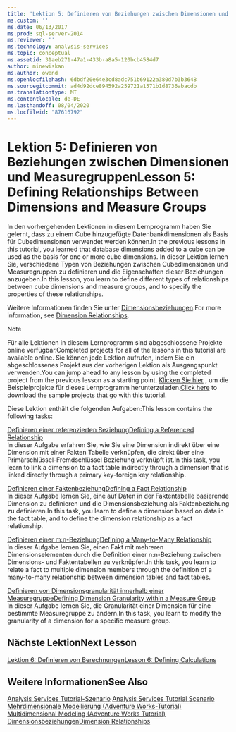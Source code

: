 ```yaml
---
title: 'Lektion 5: Definieren von Beziehungen zwischen Dimensionen und Measure-Gruppen | Microsoft-Dokumentation'
ms.custom: ''
ms.date: 06/13/2017
ms.prod: sql-server-2014
ms.reviewer: ''
ms.technology: analysis-services
ms.topic: conceptual
ms.assetid: 31aeb271-47a1-433b-a8a5-120bcb4584d7
author: minewiskan
ms.author: owend
ms.openlocfilehash: 6dbdf20e64e3cd8adc751b69122a380d7b3b3648
ms.sourcegitcommit: ad4d92dce894592a259721a1571b1d8736abacdb
ms.translationtype: MT
ms.contentlocale: de-DE
ms.lasthandoff: 08/04/2020
ms.locfileid: "87616792"
---
```

# <a name="lesson-5-defining-relationships-between-dimensions-and-measure-groups"></a><span data-ttu-id="d5385-102">Lektion 5: Definieren von Beziehungen zwischen Dimensionen und Measuregruppen</span><span class="sxs-lookup"><span data-stu-id="d5385-102">Lesson 5: Defining Relationships Between Dimensions and Measure Groups</span></span>
  <span data-ttu-id="d5385-103">In den vorhergehenden Lektionen in diesem Lernprogramm haben Sie gelernt, dass zu einem Cube hinzugefügte Datenbankdimensionen als Basis für Cubedimensionen verwendet werden können.</span><span class="sxs-lookup"><span data-stu-id="d5385-103">In the previous lessons in this tutorial, you learned that database dimensions added to a cube can be used as the basis for one or more cube dimensions.</span></span> <span data-ttu-id="d5385-104">In dieser Lektion lernen Sie, verschiedene Typen von Beziehungen zwischen Cubedimensionen und Measuregruppen zu definieren und die Eigenschaften dieser Beziehungen anzugeben.</span><span class="sxs-lookup"><span data-stu-id="d5385-104">In this lesson, you learn to define different types of relationships between cube dimensions and measure groups, and to specify the properties of these relationships.</span></span>  
  
 <span data-ttu-id="d5385-105">Weitere Informationen finden Sie unter [Dimensionsbeziehungen](multidimensional-models-olap-logical-cube-objects/dimension-relationships.md).</span><span class="sxs-lookup"><span data-stu-id="d5385-105">For more information, see [Dimension Relationships](multidimensional-models-olap-logical-cube-objects/dimension-relationships.md).</span></span>  
  
> [!NOTE]  
>  <span data-ttu-id="d5385-106">Für alle Lektionen in diesem Lernprogramm sind abgeschlossene Projekte online verfügbar.</span><span class="sxs-lookup"><span data-stu-id="d5385-106">Completed projects for all of the lessons in this tutorial are available online.</span></span> <span data-ttu-id="d5385-107">Sie können jede Lektion aufrufen, indem Sie ein abgeschlossenes Projekt aus der vorherigen Lektion als Ausgangspunkt verwenden.</span><span class="sxs-lookup"><span data-stu-id="d5385-107">You can jump ahead to any lesson by using the completed project from the previous lesson as a starting point.</span></span> <span data-ttu-id="d5385-108">[Klicken Sie hier](https://go.microsoft.com/fwlink/?LinkID=221866) , um die Beispielprojekte für dieses Lernprogramm herunterzuladen.</span><span class="sxs-lookup"><span data-stu-id="d5385-108">[Click here](https://go.microsoft.com/fwlink/?LinkID=221866) to download the sample projects that go with this tutorial.</span></span>  
  
 <span data-ttu-id="d5385-109">Diese Lektion enthält die folgenden Aufgaben:</span><span class="sxs-lookup"><span data-stu-id="d5385-109">This lesson contains the following tasks:</span></span>  
  
 [<span data-ttu-id="d5385-110">Definieren einer referenzierten Beziehung</span><span class="sxs-lookup"><span data-stu-id="d5385-110">Defining a Referenced Relationship</span></span>](lesson-5-1-defining-a-referenced-relationship.md)  
 <span data-ttu-id="d5385-111">In dieser Aufgabe erfahren Sie, wie Sie eine Dimension indirekt über eine Dimension mit einer Fakten Tabelle verknüpfen, die direkt über eine Primärschlüssel-Fremdschlüssel Beziehung verknüpft ist.</span><span class="sxs-lookup"><span data-stu-id="d5385-111">In this task, you learn to link a dimension to a fact table indirectly through a dimension that is linked directly through a primary key-foreign key relationship.</span></span>  
  
 [<span data-ttu-id="d5385-112">Definieren einer Faktenbeziehung</span><span class="sxs-lookup"><span data-stu-id="d5385-112">Defining a Fact Relationship</span></span>](lesson-5-2-defining-a-fact-relationship.md)  
 <span data-ttu-id="d5385-113">In dieser Aufgabe lernen Sie, eine auf Daten in der Faktentabelle basierende Dimension zu definieren und die Dimensionsbeziehung als Faktenbeziehung zu definieren.</span><span class="sxs-lookup"><span data-stu-id="d5385-113">In this task, you learn to define a dimension based on data in the fact table, and to define the dimension relationship as a fact relationship.</span></span>  
  
 [<span data-ttu-id="d5385-114">Definieren einer m:n-Beziehung</span><span class="sxs-lookup"><span data-stu-id="d5385-114">Defining a Many-to-Many Relationship</span></span>](lesson-5-3-defining-a-many-to-many-relationship.md)  
 <span data-ttu-id="d5385-115">In dieser Aufgabe lernen Sie, einen Fakt mit mehreren Dimensionselementen durch die Definition einer n:n-Beziehung zwischen Dimensions- und Faktentabellen zu verknüpfen.</span><span class="sxs-lookup"><span data-stu-id="d5385-115">In this task, you learn to relate a fact to multiple dimension members through the definition of a many-to-many relationship between dimension tables and fact tables.</span></span>  
  
 [<span data-ttu-id="d5385-116">Definieren von Dimensionsgranularität innerhalb einer Measuregruppe</span><span class="sxs-lookup"><span data-stu-id="d5385-116">Defining Dimension Granularity within a Measure Group</span></span>](lesson-5-4-defining-dimension-granularity-within-a-measure-group.md)  
 <span data-ttu-id="d5385-117">In dieser Aufgabe lernen Sie, die Granularität einer Dimension für eine bestimmte Measuregruppe zu ändern.</span><span class="sxs-lookup"><span data-stu-id="d5385-117">In this task, you learn to modify the granularity of a dimension for a specific measure group.</span></span>  
  
## <a name="next-lesson"></a><span data-ttu-id="d5385-118">Nächste Lektion</span><span class="sxs-lookup"><span data-stu-id="d5385-118">Next Lesson</span></span>  
 [<span data-ttu-id="d5385-119">Lektion 6: Definieren von Berechnungen</span><span class="sxs-lookup"><span data-stu-id="d5385-119">Lesson 6: Defining Calculations</span></span>](lesson-6-defining-calculations.md)  
  
## <a name="see-also"></a><span data-ttu-id="d5385-120">Weitere Informationen</span><span class="sxs-lookup"><span data-stu-id="d5385-120">See Also</span></span>  
 <span data-ttu-id="d5385-121">[Analysis Services Tutorial-Szenario](analysis-services-tutorial-scenario.md) </span><span class="sxs-lookup"><span data-stu-id="d5385-121">[Analysis Services Tutorial Scenario](analysis-services-tutorial-scenario.md) </span></span>  
 <span data-ttu-id="d5385-122">[Mehrdimensionale Modellierung &#40;Adventure Works-Tutorial&#41;](multidimensional-modeling-adventure-works-tutorial.md) </span><span class="sxs-lookup"><span data-stu-id="d5385-122">[Multidimensional Modeling &#40;Adventure Works Tutorial&#41;](multidimensional-modeling-adventure-works-tutorial.md) </span></span>  
 [<span data-ttu-id="d5385-123">Dimensionsbeziehungen</span><span class="sxs-lookup"><span data-stu-id="d5385-123">Dimension Relationships</span></span>](multidimensional-models-olap-logical-cube-objects/dimension-relationships.md)  
  
  
